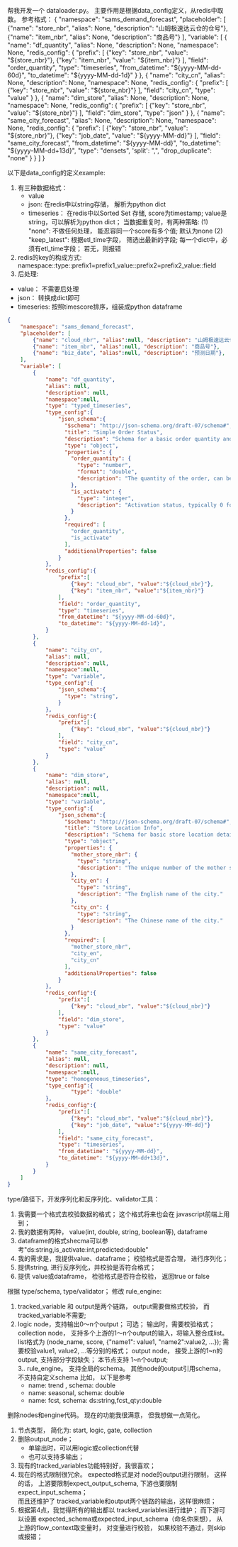 
帮我开发一个  dataloader.py。
主要作用是根据data_config定义，从redis中取数。
参考格式：
{
            "namespace": "sams_demand_forecast",
            "placeholder": [
                {"name": "store_nbr", "alias": None, "description": "山姆极速达云仓的仓号"},
                {"name": "item_nbr", "alias": None, "description": "商品号"}
            ],
            "variable": [
                {
                    "name": "df_quantity",
                    "alias": None,
                    "description": None,
                    "namespace": None,
                    "redis_config": {
                        "prefix": [
                            {"key": "store_nbr", "value": "${store_nbr}"},
                            {"key": "item_nbr", "value": "${item_nbr}"}
                        ],
                        "field": "order_quantity",
                        "type": "timeseries",
                        "from_datetime": "${yyyy-MM-dd-60d}",
                        "to_datetime": "${yyyy-MM-dd-1d}"
                    }
                },
                {
                    "name": "city_cn",
                    "alias": None,
                    "description": None,
                    "namespace": None,
                    "redis_config": {
                        "prefix": [
                            {"key": "store_nbr", "value": "${store_nbr}"}
                        ],
                        "field": "city_cn",
                        "type": "value"
                    }
                },
                {
                    "name": "dim_store",
                    "alias": None,
                    "description": None,
                    "namespace": None,
                    "redis_config": {
                        "prefix": [
                            {"key": "store_nbr", "value": "${store_nbr}"}
                        ],
                        "field": "dim_store",
                        "type": "json"
                    }
                },
                {
                    "name": "same_city_forecast",
                    "alias": None,
                    "description": None,
                    "namespace": None,
                    "redis_config": {
                        "prefix": [
                            {"key": "store_nbr", "value": "${store_nbr}"},
                            {"key": "job_date", "value": "${yyyy-MM-dd}"}
                        ],
                        "field": "same_city_forecast",
                        "from_datetime": "${yyyy-MM-dd}",
                        "to_datetime": "${yyyy-MM-dd+13d}",
                        "type": "densets",
                        'split': ",",
                        "drop_duplicate": "none"
                    }
                }
            ]
        }




以下是data_config的定义example:
1. 有三种数据格式：
    - value
    - json:   在redis中以string存储， 解析为python dict
    - timeseries：  在redis中以Sorted Set 存储, score为timestamp;  value是string，可以解析为python dict； 
                    当数据重复时，有两种策略:  (1) "none": 不做任何处理， 能忍容同一个score有多个值; 默认为none
                                           (2) "keep_latest":  根据etl_time字段， 筛选出最新的字段;  每一个dict中，必须有etl_time字段； 若无，则报错
2. redis的key的构成方式:   namespace::type::prefix1=prefix1_value::prefix2=prefix2_value::field
3. 后处理:
  - value： 不需要后处理
  - json： 转换成dict即可
  - timeseries: 按照timescore排序，组装成python dataframe





```json
{
    "namespace": "sams_demand_forecast",
    "placeholder": [
        {"name": "cloud_nbr", "alias":null, "description": "山姆极速达云仓的仓号"},
        {"name": "item_nbr", "alias":null, "description": "商品号"},
        {"name": "biz_date", "alias":null, "description": "预测日期"},
    ],
    "variable": [
        {
            "name": "df_quantity",
            "alias": null,
            "description": null,
            "namespace":null,
            "type": "typed_timeseries",
            "type_config":{
                "json_schema":{
                  "$schema": "http://json-schema.org/draft-07/schema#",
                  "title": "Simple Order Status",
                  "description": "Schema for a basic order quantity and activation status.",
                  "type": "object",
                  "properties": {
                    "order_quantity": {
                      "type": "number",
                      "format": "double",
                      "description": "The quantity of the order, can be a decimal number."
                    },
                    "is_activate": {
                      "type": "integer",
                      "description": "Activation status, typically 0 for inactive or 1 for active."
                    }
                  },
                  "required": [
                    "order_quantity",
                    "is_activate"
                  ],
                  "additionalProperties": false
                }
            },
            "redis_config":{
                "prefix":[
                    {"key": "cloud_nbr", "value":"${cloud_nbr}"},
                    {"key": "item_nbr", "value":"${item_nbr}"}
                ],
                "field": "order_quantity",
                "type": "timeseries",
                "from_datetime": "${yyyy-MM-dd-60d}",
                "to_datetime": "${yyyy-MM-dd-1d}",
            }
        },
        {
            "name": "city_cn",
            "alias": null,
            "description": null,
            "namespace":null,
            "type": "variable",
            "type_config":{
                "json_schema":{
                  "type": "string",
                }
            },
            "redis_config":{
                "prefix":[
                    {"key": "cloud_nbr", "value":"${cloud_nbr}"}
                ],
                "field": "city_cn",
                "type": "value"
            }
        },
        {
            "name": "dim_store",
            "alias": null,
            "description": null,
            "namespace":null,
            "type": "variable",
            "type_config":{
                "json_schema":{
                  "$schema": "http://json-schema.org/draft-07/schema#",
                  "title": "Store Location Info",
                  "description": "Schema for basic store location details, including store number and city names.",
                  "type": "object",
                  "properties": {
                    "mother_store_nbr": {
                      "type": "string",
                      "description": "The unique number of the mother store."
                    },
                    "city_en": {
                      "type": "string",
                      "description": "The English name of the city."
                    },
                    "city_cn": {
                      "type": "string",
                      "description": "The Chinese name of the city."
                    }
                  },
                  "required": [
                    "mother_store_nbr",
                    "city_en",
                    "city_cn"
                  ],
                  "additionalProperties": false
                }
            },
            "redis_config":{
                "prefix":[
                    {"key": "cloud_nbr", "value":"${cloud_nbr}"}
                ],
                "field": "dim_store",
                "type": "value"
            }
        },
        {
            "name": "same_city_forecast",
            "alias": null,
            "description": null,
            "namespace":null,
            "type": "homogeneous_timeseries",
            "type_config":{
                    "type": "double"
            },
            "redis_config":{
                "prefix":[
                    {"key": "cloud_nbr", "value":"${cloud_nbr}"},
                    {"key": "job_date", "value":"${yyyy-MM-dd}"}
                ],
                "field": "same_city_forecast",
                "type": "timeseries",
                "from_datetime": "${yyyy-MM-dd}",
                "to_datetime": "${yyyy-MM-dd+13d}",
            }
        }
    ]
}
```










type/路径下，开发序列化和反序列化、validator工具：
1. 我需要一个格式去校验数据的格式；  这个格式将来也会在 javascript前端上用到；
2. 我的数据有两种， value(int, double, string, boolean等), dataframe
3. dataframe的格式shecma可以参考"ds:string,is_activate:int,predicted:double"
4. 我的需求是，我提供value、dataframe； 校验格式是否合理， 进行序列化；
5. 提供string, 进行反序列化，并校验是否符合格式；
6. 提供 value或dataframe， 检验格式是否符合校验， 返回true or false




根据 type/schema, type/validator； 修改 rule_engine:
1. tracked_variable 和 output是两个链路，  output需要做格式校验， 而tracked_variable不需要;
2. logic node，支持输出0～n个output； 可选； 输出时，需要校验格式；
   collection node， 支持多个上游的1～n个output的输入，将输入整合成list。 list格式为 (node_name, score, {"name1": value1, "name2":value2, ...});  需要校验value1, value2, ...等分别的格式； 
   output node， 接受上游的1~n的output, 支持部分字段缺失； 本节点支持 1~n个output;   
3.. rule_engine。 支持全局的schema。  其他node的output引用schema，不支持自定义schema    比如， 以下是参考
     - name: trend ,   schema:  double
     - name: seasonal,  schema: double
     - name: fcst,    schema:  ds:string,fcst_qty:double




删除nodes和engine代码。
现在的功能我很满意，  但我想做一点简化。
1.   节点类型， 简化为:    start, logic, gate, collection
2.   删除output_node；    
      - 单输出时，可以用logic或collection代替
      - 也可以支持多输出；  
3.  现有的tracked_variables功能特别好，我很喜欢；  
4.  现在的格式限制很冗余。  expected格式是对 node的output进行限制， 这样的话，   上游要限制expect_output_schema, 下游也要限制 expect_input_schema；  
     而且还维护了 tracked_variable和output两个链路的输出，这样很麻烦；
5.   根据第4点，我觉得所有的输出都以 tracked_variables进行维护；  而下游可以设置 expected_schema或expected_input_schema（命名你来想）， 从 上游的flow_context取变量时， 对变量进行校验， 如果校验不通过，则skip或报错；
